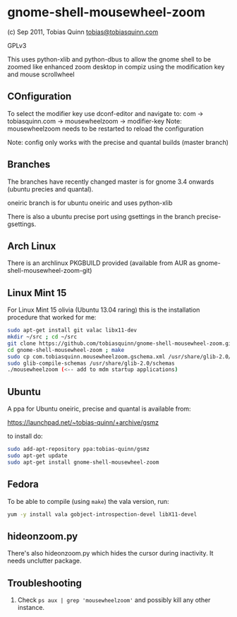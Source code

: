 # gnome-shell-mousewheel-zoom

(c) Sep 2011, Tobias Quinn <tobias@tobiasquinn.com>

GPLv3

This uses python-xlib and python-dbus to allow the gnome shell to be zoomed
like enhanced zoom desktop in compiz using the modification key and mouse scrollwheel

## COnfiguration
To select the modifier key use dconf-editor and navigate to:
com -> tobiasquinn.com -> mousewheelzoom -> modifier-key
Note: mousewheelzoom needs to be restarted to reload the configuration

Note: config only works with the precise and quantal builds (master branch)

## Branches
The branches have recently changed master is for gnome 3.4 onwards (ubuntu precies and quantal).

oneiric branch is for ubuntu oneiric and uses python-xlib

There is also a ubuntu precise port using gsettings in the branch precise-gsettings.

## Arch Linux
There is an archlinux PKGBUILD provided (available from AUR as gnome-shell-mousewheel-zoom-git)

## Linux Mint 15
For Linux Mint 15 olivia (Ubuntu 13.04 raring) this is the installation procedure that worked for me:

```bash
sudo apt-get install git valac libx11-dev
mkdir ~/src ; cd ~/src
git clone https://github.com/tobiasquinn/gnome-shell-mousewheel-zoom.git
cd gnome-shell-mousewheel-zoom ; make
sudo cp com.tobiasquinn.mousewheelzoom.gschema.xml /usr/share/glib-2.0/schemas/
sudo glib-compile-schemas /usr/share/glib-2.0/schemas
./mousewheelzoom (<-- add to mdm startup applications)
```

## Ubuntu
A ppa for Ubuntu oneiric, precise and quantal is available from:

https://launchpad.net/~tobias-quinn/+archive/gsmz

to install do:

```bash
sudo add-apt-repository ppa:tobias-quinn/gsmz
sudo apt-get update
sudo apt-get install gnome-shell-mousewheel-zoom
```

## Fedora
To be able to compile (using `make`) the vala version, run:

```bash
yum -y install vala gobject-introspection-devel libX11-devel
```

## hideonzoom.py
There's also hideonzoom.py which hides the cursor during inactivity. It needs unclutter package.

## Troubleshooting
1) Check `ps aux | grep 'mousewheelzoom'` and possibly kill any other instance.

